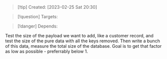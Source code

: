 
>[!tip] Created: [2023-02-25 Sat 20:30]

>[!question] Targets: 

>[!danger] Depends: 

Test the size of the payload we want to add, like a customer record, and test the size of the pure data with all the keys removed.  Then write a bunch of this data, measure the total size of the database.  Goal is to get that factor as low as possible - preferrably below 1.

